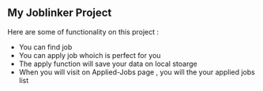## My Joblinker Project 

Here are some of functionality on this project :
- You can find job 
- You can apply job whoich is perfect for you
- The apply function will save your data on local stoarge 
- When you will visit on Applied-Jobs page , you will the your applied jobs list 


